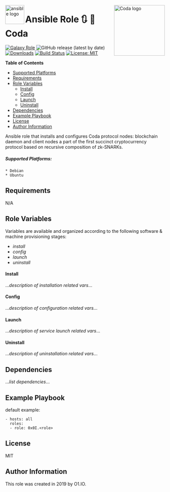 <p><img src="https://code.benco.io/icon-collection/logos/ansible.svg" alt="ansible logo" title="ansible" align="left" height="60" /></p>
<p><img src="https://codaprotocol.com/static/img/coda_facebook_OG.jpg" alt="Coda logo" title="coda" align="right" height="160" /></p>

Ansible Role :arrows_clockwise: :link: Coda
=========
[![Galaxy Role](https://img.shields.io/ansible/role/48230.svg)](https://galaxy.ansible.com/0x0I/coda)
![GitHub release (latest by date)](https://img.shields.io/github/v/release/0x0I/ansible-role-coda?color=yellow)
[![Downloads](https://img.shields.io/ansible/role/d/48230.svg?color=lightgrey)](https://galaxy.ansible.com/0x0I/coda)
[![Build Status](https://travis-ci.org/0x0I/ansible-role-coda.svg?branch=master)](https://travis-ci.org/0x0I/ansible-role-coda)
[![License: MIT](https://img.shields.io/badge/License-MIT-blueviolet.svg)](https://opensource.org/licenses/MIT)

**Table of Contents**
  - [Supported Platforms](#supported-platforms)
  - [Requirements](#requirements)
  - [Role Variables](#role-variables)
      - [Install](#install)
      - [Config](#config)
      - [Launch](#launch)
      - [Uninstall](#uninstall)
  - [Dependencies](#dependencies)
  - [Example Playbook](#example-playbook)
  - [License](#license)
  - [Author Information](#author-information)

Ansible role that installs and configures Coda protocol nodes: blockchain daemon and client nodes a part of the first succinct cryptocurrency protocol based on recursive composition of zk-SNARKs.

##### Supported Platforms:
```
* Debian
* Ubuntu
```

Requirements
------------

N/A

Role Variables
--------------
Variables are available and organized according to the following software & machine provisioning stages:
* _install_
* _config_
* _launch_
* _uninstall_

#### Install

...*description of installation related vars*...

#### Config

...*description of configuration related vars*...

#### Launch

...*description of service launch related vars*...

#### Uninstall

...*description of uninstallation related vars*...

Dependencies
------------

...*list dependencies*...

Example Playbook
----------------
default example:
```
- hosts: all
  roles:
  - role: 0x0I.<role>
```

License
-------

MIT

Author Information
------------------

This role was created in 2019 by O1.IO.
